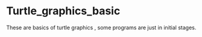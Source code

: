 # Turtle_graphics_basic
These are basics of turtle graphics , some programs are just in initial stages.
